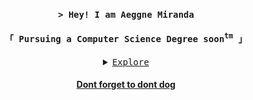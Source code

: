 <section>
<h3 align="center"><code>> Hey! I am Aeggne Miranda</code></h3>

<h4  align="center"><samp>「 Pursuing a Computer Science Degree soon<sup>tm</sup> 」 </samp> </h4>
</section>

[//]: # (maybe remove this dropdown thing in the future)
<details>
    <summary  align="center" style=" text-decoration: underline"><samp>Explore</samp></summary>
    <p>
        <h3>Technologies and tools</h3>
        <img alt="Static Badge" src="https://img.shields.io/badge/Github-gray?style=for-the-badge&logo=github&logoColor=%23181717&labelColor=ffffff&color=%23181717">
        <img alt="Static Badge" src="https://img.shields.io/badge/Python-gray?style=for-the-badge&logo=python&labelColor=ffffff&color=%233776AB">
        <img alt="Static Badge" src="https://img.shields.io/badge/Java-gray?style=for-the-badge&logo=openjdk&logoColor=f29111&labelColor=ffffff&color=f29111">
        <img alt="Static Badge" src="https://img.shields.io/badge/HTML-gray?style=for-the-badge&logo=html5&logoColor=%23E34F26&labelColor=ffffff&color=%23E34F26">
        <img alt="Static Badge" src="https://img.shields.io/badge/CSS-gray?style=for-the-badge&logo=css&logoColor=%23663399&labelColor=ffffff&color=%23663399">
        <img alt="Static Badge" src="https://img.shields.io/badge/jetbrains%20IDEs-gray?style=for-the-badge&logo=jetbrains&logoColor=%23000000&labelColor=ffffff&color=%23000000">
    </p>
    <br>
    <p>
        <h3>Contact + resume</h3>
        <samp>
        1 | &nbsp&nbspstatic void <a href="https://www.linkedin.com/in/aeggne-miranda-09b574308/">Linkedin</a> {
        <br>
        2 | &nbsp&nbspif (<a href="https://github.com/kabligablonk">Github</a> == 1) {
        <br>
        3 | &nbsp&nbspSystem.out.println ("<b style="text-decoration: underline">Check out my</b>" + <a href="">resume</a> (Work in progress!) }}
        </samp>
    </p>
    <br>
    <p>
        <h3>Stats</h3>
        <a href="https://github-readme-stats.vercel.app/api?username=kabligablonk&theme=nightowl&show_icons=true&hide_border=true&count_private=true"><img src="https://github-readme-stats.vercel.app/api?username=kabligablonk&theme=nightowl&show_icons=true&hide_border=true&count_private=true"></a>
        <a href="https://github-readme-streak-stats.herokuapp.com/?user=kabligablonk&theme=nightowl&hide_border=true"><img src="https://github-readme-streak-stats.herokuapp.com/?user=kabligablonk&theme=nightowl&hide_border=true">
    </p>
</details>

<h4  align="center"> Dont forget to dont dog </h4>

